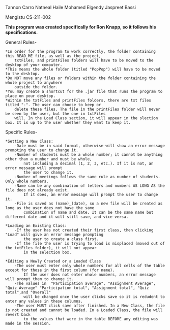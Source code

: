 Tannon Carro
Natneal Haile
Mohamed Elgendy
Jaspreet Bassi

Mengistu CS-211-002

******This program was created specifically for Ron Knapp, so it follows his specifications.******

General Rules-

	*In order for the program to work correctly, the folder containing this READ_ME file, as well as the project,
		txtFiles, and printFiles folders will have to be moved to the desktop of your computer.
	*This means the whole folder (titled "PopPop") will have to be moved to the desktop.
	*Do NOT move any files or folders within the folder containing the whole project to anywhere
		outside the folder.
	*You may create a shortcut for the .jar file that runs the program to place on your desktop.
	*Within the txtFiles and printFiles folders, there are txt files titled "-". The user can choose to keep or 
		delete these files. The file in the printFiles folder will never be seen by the user, but the one in txtFiles 
		will. In the Load Class section, it will appear in the slection box. It is up to the user whether they want to keep it.

Specific Rules-

	*Setting a New Class:
		-Date must be in said format, otherwise will show an error message prompting the user to change it.
		-Number of students must be a whole number; it cannot be anything other than a number and must be whole, 
			not including a decimal (1, 2, 3, etc.). If it is not, an error message will prompt 
			the user to change it.
		-Number of meetings follows the same rule as number of students. Only whole numbers.
		-Name can be any combination of letters and numbers AS LONG AS the file does not already exist.
			If it does, an error message will prompt the user to change it.
		-File is saved as (name)_(date), so a new file will be created as long as the user does not have the same 
			combination of name and date. It can be the same name but different date and it will still save, and vice versa.

	*Loading an Existing Class:
		-If the user has not created their first class, then clicking "Load" will give an error message prompting 
			the user to create a class first.
		-If the file the user is trying to load is misplaced (moved out of the txtFiles folder), it will not appear 
			in the selection box.
		
	*Editing a Newly Created or a Loaded Class
		-The user must enter only whole numbers for all cells of the table except for those in the first column (for name).
			If the user does not enter whole numbers, an error message will prompt them to change it.
		-The values in  "Participation average", "Assignment Average", "Quiz Average" "Participation total", "Assignment total", "Quiz total",and "Overall"
			will be changed once the user clicks save so it is redudent to enter any values in these columns.
		-The user MUST click save after finished. In a New Class, the file is not created and cannot be loaded. In a Loaded Class, the file will revert back 
			to the values that were in the table BEFORE any editing was made in the session.











